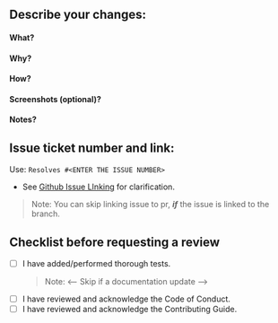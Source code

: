 ## Describe your changes:

#### What?

#### Why?

#### How?

#### Screenshots (optional)?

#### Notes?

## Issue ticket number and link:

Use: `Resolves #<ENTER THE ISSUE NUMBER>`

- See [Github Issue LInking](https://docs.github.com/en/issues/tracking-your-work-with-issues/linking-a-pull-request-to-an-issue#linking-a-pull-request-to-an-issue-using-a-keyword) for clarification.

> Note: You can skip linking issue to pr, **_if_** the issue is linked to the branch.

## Checklist before requesting a review

- [ ] I have added/performed thorough tests.
  > Note: <-- Skip if a documentation update -->
- [ ] I have reviewed and acknowledge the Code of Conduct.
- [ ] I have reviewed and acknowledge the Contributing Guide.
